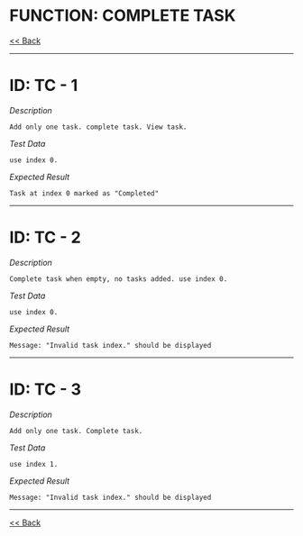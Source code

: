 # FUNCTION: COMPLETE TASK

[<< Back](index.md)

------------------------


# ID: TC - 1 

*Description*

	Add only one task. complete task. View task.

*Test Data*
	
	use index 0.	

*Expected Result*

	Task at index 0 marked as "Completed"

----------------
 

# ID: TC - 2

*Description*
	
	Complete task when empty, no tasks added. use index 0.	

*Test Data*
	
	use index 0.	

*Expected Result*

	Message: "Invalid task index." should be displayed
----------------
 

# ID: TC - 3

*Description*
	
	Add only one task. Complete task.	

*Test Data*
	
	use index 1.	

*Expected Result*

	Message: "Invalid task index." should be displayed
----------------

[<< Back](index.md)
